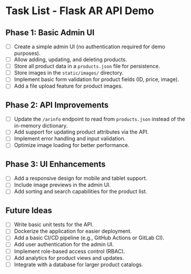 # Task List - Flask AR API Demo

## Phase 1: Basic Admin UI

* [ ] Create a simple admin UI (no authentication required for demo purposes).
* [ ] Allow adding, updating, and deleting products.
* [ ] Store all product data in a `products.json` file for persistence.
* [ ] Store images in the `static/images/` directory.
* [ ] Implement basic form validation for product fields (ID, price, image).
* [ ] Add a file upload feature for product images.

## Phase 2: API Improvements

* [ ] Update the `/arinfo` endpoint to read from `products.json` instead of the in-memory dictionary.
* [ ] Add support for updating product attributes via the API.
* [ ] Implement error handling and input validation.
* [ ] Optimize image loading for better performance.

## Phase 3: UI Enhancements

* [ ] Add a responsive design for mobile and tablet support.
* [ ] Include image previews in the admin UI.
* [ ] Add sorting and search capabilities for the product list.

## Future Ideas

* [ ] Write basic unit tests for the API.
* [ ] Dockerize the application for easier deployment.
* [ ] Add a basic CI/CD pipeline (e.g., GitHub Actions or GitLab CI).
* [ ] Add user authentication for the admin UI.
* [ ] Implement role-based access control (RBAC).
* [ ] Add analytics for product views and updates.
* [ ] Integrate with a database for larger product catalogs.
